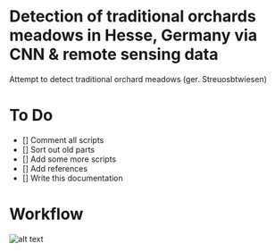 # Detection of traditional orchards meadows in Hesse, Germany via CNN & remote sensing data
Attempt to detect traditional orchard meadows (ger. Streuosbtwiesen) 

# To Do
- [] Comment all scripts
- [] Sort out old parts
- [] Add some more scripts
- [] Add references
- [] Write this documentation

# Workflow
![alt text]("https://github.com/jp-hecht/detect-streuobstwiesen/blob/a421e891618d3c339612881183455760ce45072d/img_out/workflow.png") 